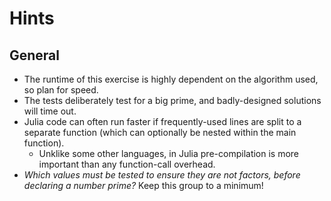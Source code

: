 # Hints

## General

- The runtime of this exercise is highly dependent on the algorithm used, so plan for speed.
- The tests deliberately test for a big prime, and badly-designed solutions will time out.
- Julia code can often run faster if frequently-used lines are split to a separate function (which can optionally be nested within the main function).
  - Unklike some other languages, in Julia pre-compilation is more important than any function-call overhead.
- _Which values must be tested to ensure they are not factors, before declaring a number prime?_ Keep this group to a minimum!
